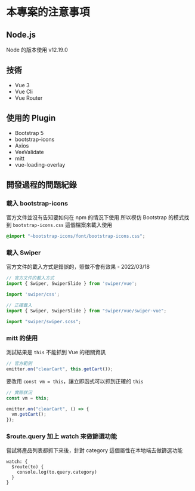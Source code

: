 # 本專案的注意事項

## Node.js

Node 的版本使用 v12.19.0

## 技術

- Vue 3
- Vue Cli
- Vue Router

## 使用的 Plugin

- Bootstrap 5
- bootstrap-icons
- Axios
- VeeValidate
- mitt
- vue-loading-overlay

## 開發過程的問題紀錄

### 載入 bootstrap-icons

官方文件並沒有告知要如何在 npm 的情況下使用
所以模仿 Bootstrap 的模式找到 `bootstrap-icons.css` 這個檔案來載入使用

```scss
@import "~bootstrap-icons/font/bootstrap-icons.css";
```

### 載入 Swiper

官方文件的載入方式是錯誤的，照做不會有效果 - 2022/03/18

```js
// 官方文件的載入方式
import { Swiper, SwiperSlide } from 'swiper/vue';

import 'swiper/css';
```

```js
// 正確載入
import { Swiper, SwiperSlide } from "swiper/vue/swiper-vue";

import "swiper/swiper.scss";
```

### mitt 的使用

測試結果是 `this` 不能抓到 Vue 的相關資訊

```js
// 官方範例
emitter.on("clearCart", this.getCart());
```

要改用 `const vm = this`，讓立即函式可以抓到正確的 `this`

```js
// 實際狀況
const vm = this;

emitter.on("clearCart", () => {
  vm.getCart();
});
```

### $route.query 加上 watch 來做篩選功能

嘗試將產品列表都抓下來後，針對 category 這個屬性在本地端去做篩選功能

```vue
watch: {
  $route(to) {
    console.log(to.query.category)
  }
}
```
